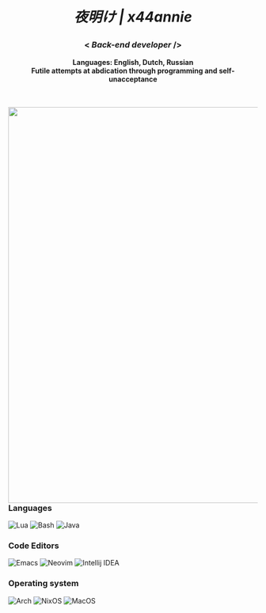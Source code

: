 <div align="center">

<h1 align="center">
  
 *夜明け | x44annie*

</h1> 

### < *Back-end  developer* />


**Languages: English, Dutch, Russian**<br>
**Futile attempts at abdication through programming and self-unacceptance**

<br>
<br>
</div>

<img align="right" src="https://media.discordapp.net/attachments/700632033428373597/1398701889713078443/banner_288.jpg?ex=68865225&is=688500a5&hm=0e2c74a4e39c178080ae0320066c253fcad93c7a213b79dddcd946580ba0d7c3&=&format=webp" width="550px" height="800px">


### Languages
![Lua](https://img.shields.io/badge/Lua%20-FFFFFF?style=for-the-badge&logo=lua&logoColor=000000)
![Bash](https://img.shields.io/badge/Bash%20-FFFFFF?style=for-the-badge&logo=gnu-bash&logoColor=000000)
![Java](https://img.shields.io/badge/Java%20-FFFFFF?style=for-the-badge&logo=spring&logoColor=000000)

### Code Editors  
![Emacs](https://img.shields.io/badge/%20Emacs-FFFFFF?style=for-the-badge&logo=gnuemacs&logoColor=000000)
![Neovim](https://img.shields.io/badge/%20Neovim-FFFFFF?style=for-the-badge&logo=neovim&logoColor=000000)
![Intellij IDEA](https://img.shields.io/badge/%20Intellij_IDEA-FFFFFF?style=for-the-badge&logo=intellijidea&logoColor=000000)


### Operating system
![Arch](https://img.shields.io/badge/Arch%20-FFFFFF?style=for-the-badge&logo=arch-linux&logoColor=000000)
![NixOS](https://img.shields.io/badge/NixOS%20-FFFFFF?style=for-the-badge&logo=nixos&logoColor=000000)
![MacOS](https://img.shields.io/badge/MacOS%20-FFFFFF?style=for-the-badge&logo=macos&logoColor=000000)

